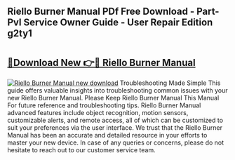 ## Riello Burner Manual PDf Free Download - Part-Pvl Service Owner Guide - User Repair Edition g2ty1

# <h2><a href="http://bc22489.oget.top/?id=Riello+Burner+Manual">🔗Download New 👉🔴 Riello Burner Manual</a></h2>

[![Riello Burner Manual new download](https://i.imgur.com/5g1atiW.png)](http://bc22489.oget.top/?id=Riello+Burner+Manual)
Troubleshooting Made Simple This guide offers valuable insights into troubleshooting common issues with your new Riello Burner Manual. Please Keep Riello Burner Manual This Manual For future reference and troubleshooting tips. Riello Burner Manual advanced features include object recognition, motion sensors, customizable alerts, and remote access, all of which can be customized to suit your preferences via the user interface. We trust that the Riello Burner Manual has been an accurate and detailed resource in your efforts to master your new device. In case of any queries or concerns, please do not hesitate to reach out to our customer service team.
